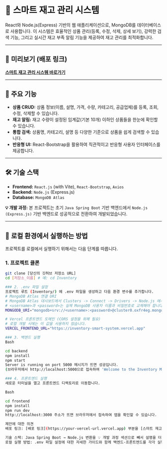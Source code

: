 # 🛒 스마트 재고 관리 시스템

React와 Node.js(Express) 기반의 웹 애플리케이션으로, MongoDB를 데이터베이스로 사용합니다. 이 시스템은 효율적인 상품 관리(등록, 수정, 삭제, 상세 보기), 강력한 검색 기능, 그리고 실시간 재고 부족 알림 기능을 제공하여 재고 관리를 최적화합니다.

---

## 📸 미리보기 (배포 링크)

[**스마트 재고 관리 시스템 바로가기**](https://inventory-smart-system.vercel.app/)

---

## 🚀 주요 기능

* **상품 CRUD:** 상품 정보(이름, 설명, 가격, 수량, 카테고리, 공급업체)를 등록, 조회, 수정, 삭제할 수 있습니다.
* **재고 알림:** 재고 수량이 설정된 임계값(기본 10개) 이하인 상품들을 한눈에 확인할 수 있습니다.
* **통합 검색:** 상품명, 카테고리, 설명 등 다양한 기준으로 상품을 쉽게 검색할 수 있습니다.
* **반응형 UI:** React-Bootstrap을 활용하여 직관적이고 반응형 사용자 인터페이스를 제공합니다.

---

## 🛠️ 기술 스택

* **Frontend:** `React.js` (with Vite), `React-Bootstrap`, `Axios`
* **Backend:** `Node.js` (Express.js)
* **Database:** `MongoDB Atlas`

**💡 개발 과정:** 본 프로젝트는 초기 `Java Spring Boot` 기반 백엔드에서 `Node.js (Express.js)` 기반 백엔드로 성공적으로 전환하여 개발되었습니다.

---

## 💾 로컬 환경에서 실행하는 방법

프로젝트를 로컬에서 실행하기 위해서는 다음 단계를 따릅니다.

### 1. 프로젝트 클론

```bash
git clone [당신의 깃허브 저장소 URL]
cd [저장소_이름] # 예: cd Inventory

### 2. .env 파일 설정
프로젝트 루트 (Inventory/) 에 .env 파일을 생성하고 다음 환경 변수를 추가합니다.
# MongoDB Atlas 연결 URI
# MongoDB Atlas 대시보드에서 Clusters -> Connect -> Drivers -> Node.js 에서 연결 문자열을 복사하여 붙여넣으세요.
# <username>과 <password>는 실제 MongoDB 사용자 이름과 비밀번호로 교체해야 합니다.
MONGODB_URI="mongodb+srv://<username>:<password>@cluster0.oxfr4eg.mongodb.net/inventory_db?retryWrites=true&w=majority"

# Vercel 프론트엔드 도메인 (CORS 설정을 위해 필요)
# 로컬 개발 시에는 이 값을 사용하지 않습니다.
VERCEL_FRONTEND_URL="https://inventory-smart-system.vercel.app"

### 3. 백엔드 실행
Bash

cd backend
npm install
npm start
Server is running on port 5000 메시지가 뜨면 성공입니다. 
(브라우저에서 http://localhost:5000으로 접속하여 'Welcome to the Inventory Management API!' 메시지를 확인할 수 있습니다.)

### 4. 프론트엔드 실행
새로운 터미널을 열고 프론트엔드 디렉토리로 이동합니다.

Bash

cd frontend
npm install
npm run dev
http://localhost:3000 주소가 뜨면 브라우저에서 접속하여 앱을 확인할 수 있습니다.

제안에 대한 의견
배포 링크: [배포 링크](https://your-vercel-url.vercel.app) 부분을 [스마트 재고 관리 시스템 바로가기](https://inventory-smart-system.vercel.app/) 로 직접 바꿔 넣었습니다.

기술 스택: Java Spring Boot → Node.js 변환을 💡 개발 과정 섹션으로 빼서 설명을 더 추가했습니다.
로컬 실행 방법: .env 파일 설정에 대한 자세한 가이드와 함께 백엔드-프론트엔드를 각각 실행하는 방법을 명확히 구분하여 설명했습니다. 
